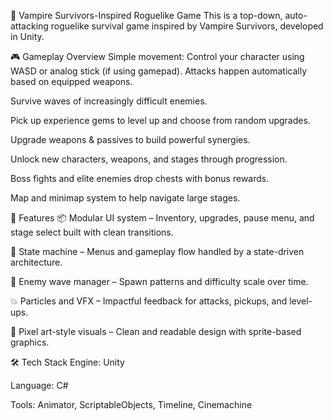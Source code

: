 🧛 Vampire Survivors-Inspired Roguelike Game
This is a top-down, auto-attacking roguelike survival game inspired by Vampire Survivors, developed in Unity.

🎮 Gameplay Overview
Simple movement: Control your character using WASD or analog stick (if using gamepad). Attacks happen automatically based on equipped weapons.

Survive waves of increasingly difficult enemies.

Pick up experience gems to level up and choose from random upgrades.

Upgrade weapons & passives to build powerful synergies.

Unlock new characters, weapons, and stages through progression.

Boss fights and elite enemies drop chests with bonus rewards.

Map and minimap system to help navigate large stages.

🧱 Features
📦 Modular UI system – Inventory, upgrades, pause menu, and stage select built with clean transitions.

🔄 State machine – Menus and gameplay flow handled by a state-driven architecture.

🧠 Enemy wave manager – Spawn patterns and difficulty scale over time.

💥 Particles and VFX – Impactful feedback for attacks, pickups, and level-ups.

🎨 Pixel art-style visuals – Clean and readable design with sprite-based graphics.

🛠️ Tech Stack
Engine: Unity

Language: C#

Tools: Animator, ScriptableObjects, Timeline, Cinemachine

